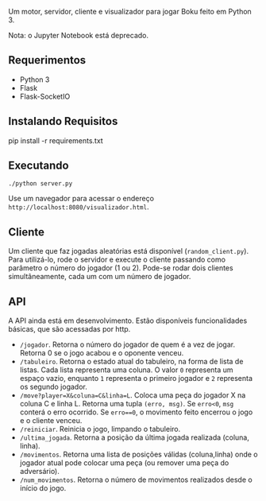 Um motor, servidor, cliente e visualizador para jogar Boku feito em Python 3.

Nota: o Jupyter Notebook está deprecado.

## Requerimentos
* Python 3
* Flask
* Flask-SocketIO

## Instalando Requisitos
pip install -r requirements.txt

## Executando

```
./python server.py
```

Use um navegador para acessar o endereço `http://localhost:8080/visualizador.html`.

## Cliente

Um cliente que faz jogadas aleatórias está disponível (`random_client.py`). Para utilizá-lo, rode o servidor e execute o cliente passando como parâmetro o número do jogador (1 ou 2). Pode-se rodar dois clientes simultâneamente, cada um com um número de jogador. 

## API

A API ainda está em desenvolvimento. Estão disponíveis funcionalidades básicas, que são acessadas por http.

* `/jogador`. Retorna o número do jogador de quem é a vez de jogar. Retorna 0 se o jogo acabou e o oponente venceu.
* `/tabuleiro`. Retorna o estado atual do tabuleiro, na forma de lista de listas. Cada lista representa uma coluna. O valor `0` representa um espaço vazio, enquanto `1` representa o primeiro jogador e `2` representa os segundo jogador.
* `/move?player=X&coluna=C&linha=L`. Coloca uma peça do jogador X na coluna C e linha L. Retorna uma tupla `(erro, msg)`. Se `erro<0`, `msg` conterá o erro ocorrido. Se `erro==0`, o movimento feito encerrou o jogo e o cliente venceu. 
* `/reiniciar`. Reinicia o jogo, limpando o tabuleiro.
* `/ultima_jogada`. Retorna a posição da última jogada realizada (coluna, linha).
* `/movimentos`. Retorna uma lista de posições válidas (coluna,linha) onde o jogador atual pode colocar uma peça (ou remover uma peça do adversário).
* `/num_movimentos`. Retorna o número de movimentos realizados desde o início do jogo.
